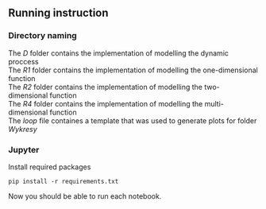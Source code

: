 ## Running instruction

### Directory naming

The *D* folder contains the implementation of modelling the dynamic proccess <br />
The *R1* folder contains the implementation of modelling the one-dimensional function <br />
The *R2* folder contains the implementation of modelling the two-dimensional function <br />
The *R4* folder contains the implementation of modelling the multi-dimensional function <br />
The *loop* file containes a template that was used to generate plots for folder *Wykresy* <br />

### Jupyter

Install required packages

`pip install -r requirements.txt`

Now you should be able to run each notebook.

